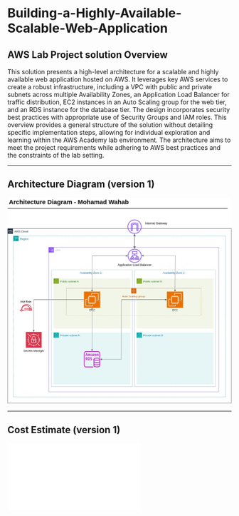 # Building-a-Highly-Available-Scalable-Web-Application

## AWS Lab Project solution Overview
This solution presents a high-level architecture for a scalable and highly available web application hosted on AWS. It leverages key AWS services to create a robust infrastructure, including a VPC with public and private subnets across multiple Availability Zones, an Application Load Balancer for traffic distribution, EC2 instances in an Auto Scaling group for the web tier, and an RDS instance for the database tier. The design incorporates security best practices with appropriate use of Security Groups and IAM roles. This overview provides a general structure of the solution without detailing specific implementation steps, allowing for individual exploration and learning within the AWS Academy lab environment. The architecture aims to meet the project requirements while adhering to AWS best practices and the constraints of the lab setting.

---
## Architecture Diagram (version 1)
![Architecture Diagram](Architecture%20diagram/Lab-architecture-diagram.jpg)

---
## Cost Estimate (version 1)
![Cost Estimate](Architecture%20diagram/Project%20Estimate1-%20MW%20-%20AWS%20Pricing%20Calculator.pdf)
